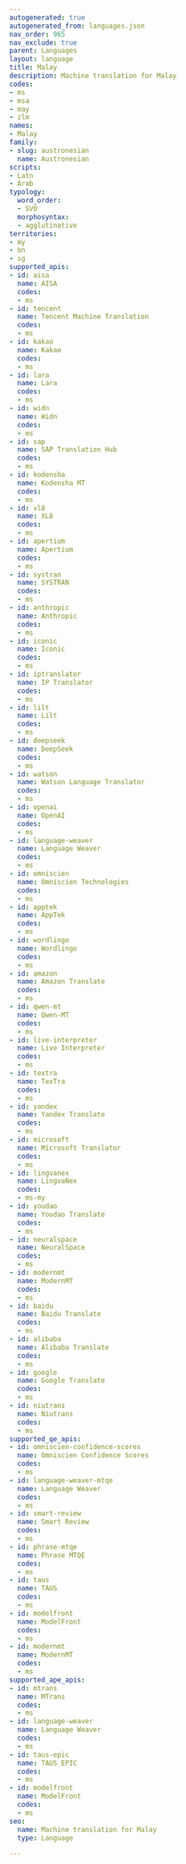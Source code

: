 ```yaml
---
autogenerated: true
autogenerated_from: languages.json
nav_order: 965
nav_exclude: true
parent: Languages
layout: language
title: Malay
description: Machine translation for Malay
codes:
- ms
- msa
- may
- zlm
names:
- Malay
family:
- slug: austronesian
  name: Austronesian
scripts:
- Latn
- Arab
typology:
  word_order:
  - SVO
  morphosyntax:
  - agglutinative
territories:
- my
- bn
- sg
supported_apis:
- id: aisa
  name: AISA
  codes:
  - ms
- id: tencent
  name: Tencent Machine Translation
  codes:
  - ms
- id: kakao
  name: Kakao
  codes:
  - ms
- id: lara
  name: Lara
  codes:
  - ms
- id: widn
  name: Widn
  codes:
  - ms
- id: sap
  name: SAP Translation Hub
  codes:
  - ms
- id: kodensha
  name: Kodensha MT
  codes:
  - ms
- id: xl8
  name: XL8
  codes:
  - ms
- id: apertium
  name: Apertium
  codes:
  - ms
- id: systran
  name: SYSTRAN
  codes:
  - ms
- id: anthropic
  name: Anthropic
  codes:
  - ms
- id: iconic
  name: Iconic
  codes:
  - ms
- id: iptranslator
  name: IP Translator
  codes:
  - ms
- id: lilt
  name: Lilt
  codes:
  - ms
- id: deepseek
  name: DeepSeek
  codes:
  - ms
- id: watson
  name: Watson Language Translator
  codes:
  - ms
- id: openai
  name: OpenAI
  codes:
  - ms
- id: language-weaver
  name: Language Weaver
  codes:
  - ms
- id: omniscien
  name: Omniscien Technologies
  codes:
  - ms
- id: apptek
  name: AppTek
  codes:
  - ms
- id: wordlingo
  name: Wordlingo
  codes:
  - ms
- id: amazon
  name: Amazon Translate
  codes:
  - ms
- id: qwen-mt
  name: Qwen-MT
  codes:
  - ms
- id: live-interpreter
  name: Live Interpreter
  codes:
  - ms
- id: textra
  name: TexTra
  codes:
  - ms
- id: yandex
  name: Yandex Translate
  codes:
  - ms
- id: microsoft
  name: Microsoft Translator
  codes:
  - ms
- id: lingvanex
  name: LingvaNex
  codes:
  - ms-my
- id: youdao
  name: Youdao Translate
  codes:
  - ms
- id: neuralspace
  name: NeuralSpace
  codes:
  - ms
- id: modernmt
  name: ModernMT
  codes:
  - ms
- id: baidu
  name: Baidu Translate
  codes:
  - ms
- id: alibaba
  name: Alibaba Translate
  codes:
  - ms
- id: google
  name: Google Translate
  codes:
  - ms
- id: niutrans
  name: Niutrans
  codes:
  - ms
supported_qe_apis:
- id: omniscien-confidence-scores
  name: Omniscien Confidence Scores
  codes:
  - ms
- id: language-weaver-mtqe
  name: Language Weaver
  codes:
  - ms
- id: smart-review
  name: Smart Review
  codes:
  - ms
- id: phrase-mtqe
  name: Phrase MTQE
  codes:
  - ms
- id: taus
  name: TAUS
  codes:
  - ms
- id: modelfront
  name: ModelFront
  codes:
  - ms
- id: modernmt
  name: ModernMT
  codes:
  - ms
supported_ape_apis:
- id: mtrans
  name: MTrans
  codes:
  - ms
- id: language-weaver
  name: Language Weaver
  codes:
  - ms
- id: taus-epic
  name: TAUS EPIC
  codes:
  - ms
- id: modelfront
  name: ModelFront
  codes:
  - ms
seo:
  name: Machine translation for Malay
  type: Language

---
```


